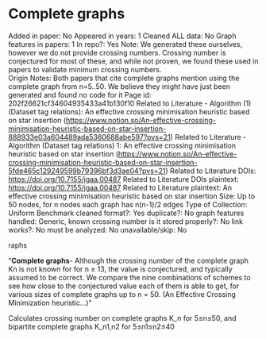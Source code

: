 # Complete graphs

Added in paper: No
Appeared in years: 1
Cleaned ALL data: No
Graph features in papers: 1
In repo?: Yes
Note: We generated these ourselves, however we do not provide crossing numbers. Crossing number is conjectured for most of these, and while not proven, we found these used in papers to validate minimum crossing numbers.  
Origin Notes: Both papers that cite complete graphs mention using the complete graph from n=5..50. We believe they might have just been generated and found no code for it
Page id: 202f26621cf34604935433a41b130f10
Related to Literature - Algorithm (1) (Dataset tag relations): An effective crossing minimisation heuristic based on star insertion (https://www.notion.so/An-effective-crossing-minimisation-heuristic-based-on-star-insertion-888933e03a604489ada5360688abe597?pvs=21)
Related to Literature - Algorithm (Dataset tag relations) 1: An effective crossing minimisation heuristic based on star insertion (https://www.notion.so/An-effective-crossing-minimisation-heuristic-based-on-star-insertion-5fde465c129249599b79396bf3d3ae04?pvs=21)
Related to Literature DOIs: https://doi.org/10.7155/jgaa.00487
Related to Literature DOIs plaintext: https://doi.org/10.7155/jgaa.00487
Related to Literature plaintext: An effective crossing minimisation heuristic based on star insertion
Size: Up to 50 nodes, for n nodes each graph has  n(n-1)/2 edges
Type of Collection: Uniform Benchmark
cleaned format?: Yes
duplicate?: No
graph features handled: Generic, known crossing number
is it stored properly?: No
link works?: No
must be analyzed: No
unavailable/skip: No

raphs

“**Complete graphs**- Although the crossing number of the complete graph Kn is not known for for n ≥ 13, the value is conjectured, and typically assumed to be correct. We compare the nine combinations of schemes to see how close to the conjectured value each of them is able to get, for various sizes of complete graphs up to n = 50. (An Effective Crossing Minimization heuristic…)”

Calculates crossing number on complete graphs K_n for 5≤n≤50, and bipartite complete graphs K_n1,n2 for 5≤n1≤n2≤40